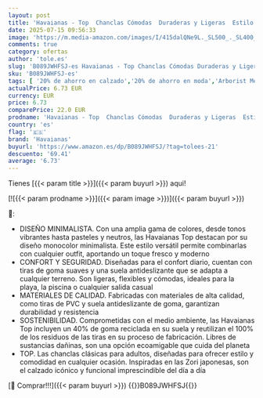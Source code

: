 ```yaml
---
layout: post
title: 'Havaianas - Top  Chanclas Cómodas  Duraderas y Ligeras  Estilo Zori  con Suela Antideslizante  Adultos Unisex'
date: 2025-07-15 09:56:33
image: 'https://m.media-amazon.com/images/I/415dalQNe9L._SL500_._SL400_.jpg'
comments: true
category: ofertas
author: 'tole.es'
slug: 'B089JWHFSJ-es Havaianas - Top Chanclas Cómodas Duraderas y Ligeras...'
sku: 'B089JWHFSJ-es'
tags: [ '20% de ahorro en calzado','20% de ahorro en moda','Arborist Merchandising Root','Havaianas','Moda','Moda Hombre','Prime Student -10% adicional en una selección de Moda','Sandalias de dedo para hombre','Self Service','Special Features Stores','Zapatos para hombre','Zapatos: -10% adicional en una selección de Moda','c8538d25-3af9-48d3-aeff-5f3ce5572a36_0','c8538d25-3af9-48d3-aeff-5f3ce5572a36_4801','c8538d25-3af9-48d3-aeff-5f3ce5572a36_8301','c8538d25-3af9-48d3-aeff-5f3ce5572a36_9001','chanclas','havaianas','🇪🇸', ]
actualPrice: 6.73 EUR
currency: EUR
price: 6.73
comparePrice: 22.0 EUR
prodname: 'Havaianas - Top  Chanclas Cómodas  Duraderas y Ligeras  Estilo Zori  con Suela Antideslizante  Adultos Unisex'
country: 'es'
flag: '🇪🇸'
brand: 'Havaianas'
buyurl: 'https://www.amazon.es/dp/B089JWHFSJ/?tag=tolees-21'
descuento: '69.41'
average: '6.73'
---
```


Tienes [{{< param title >}}]({{< param buyurl >}}) aqui!

[![{{< param prodname >}}]({{< param image >}})]({{< param buyurl >}})

🔎:

- DISEÑO MINIMALISTA. Con una amplia gama de colores, desde tonos vibrantes hasta pasteles y neutros, las Havaianas Top destacan por su diseño monocolor minimalista. Este estilo versátil permite combinarlas con cualquier outfit, aportando un toque fresco y moderno
- CONFORT Y SEGURIDAD. Diseñadas para el confort diario, cuentan con tiras de goma suaves y una suela antideslizante que se adapta a cualquier terreno. Son ligeras, flexibles y cómodas, ideales para la playa, la piscina o cualquier salida casual
- MATERIALES DE CALIDAD. Fabricadas con materiales de alta calidad, como tiras de PVC y suela antideslizante de goma, garantizan durabilidad y resistencia
- SOSTENIBILIDAD. Comprometidas con el medio ambiente, las Havaianas Top incluyen un 40% de goma reciclada en su suela y reutilizan el 100% de los residuos de las tiras en su proceso de fabricación. Libres de sustancias dañinas, son una opción ecoamigable que cuida del planeta
- TOP. Las chanclas clásicas para adultos, diseñadas para ofrecer estilo y comodidad en cualquier ocasión. Inspiradas en las Zori japonesas, son el calzado icónico y funcional imprescindible del día a día

[🛒 Comprar!!!]({{< param buyurl >}})
{{<world>}}B089JWHFSJ{{</world>}}
